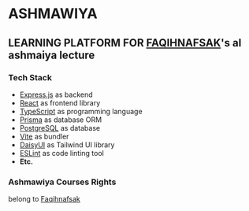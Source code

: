 # ASHMAWIYA
## LEARNING PLATFORM FOR [FAQIHNAFSAK](https://faqihnafsak.com)'s al ashmaiya lecture
### Tech Stack
- [Express.js](https://expressjs.com/) as backend
- [React](https://reactjs.org/) as frontend library
- [TypeScript](https://www.typescriptlang.org/) as programming language
- [Prisma](https://prisma.io/) as database ORM
- [PostgreSQL](https://www.postgresql.org/) as database
- [Vite](https://vitejs.dev/) as bundler
- [DaisyUI](https://daisyui.com/) as Tailwind UI library
- [ESLint](https://eslint.org/) as code linting tool
- __Etc.__

### Ashmawiya Courses Rights
belong to [Faqihnafsak](https://faqihnafsak.com)
